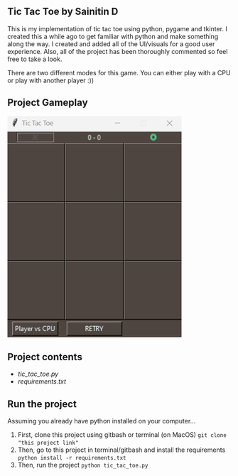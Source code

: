 ## Tic Tac Toe by Sainitin D
This is my implementation of tic tac toe using python, pygame and tkinter. I created this a while ago to get familiar with python and make something along the way. I created and added all of the UI/visuals for a good user experience. Also, all of the project has been thoroughly commented so feel free to take a look.

There are two different modes for this game. You can either play with a CPU or play with another player :))

## Project Gameplay
![Alt](/gifs/gameplay.gif "Gameplay in play :))")


## Project contents
* *tic_tac_toe.py*
* *requirements.txt*


## Run the project
Assuming you already have python installed on your computer...
1. First, clone this project using gitbash or terminal (on MacOS)
        `git clone "this project link"`
2. Then, go to this project in terminal/gitbash and install the requirements
        `python install -r requirements.txt`
3. Then, run the project
        `python tic_tac_toe.py`

